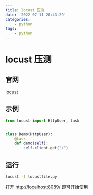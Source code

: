 ```yaml
---
title: locust 压测
date: '2022-07-11 20:43:29'
categories:
    - python
tags:
    - python
---
```


# locust 压测

## 官网

[locust](https://github.com/locustio/locust)

## 示例

```python
from locust import HttpUser, task


class Demo(HttpUser):
    @task
    def demo(self):
        self.client.get("/")
```

## 运行

```bash
locust -f locustfile.py
```

打开 [http://localhost:8089/](http://localhost:8089) 即可开始使用
